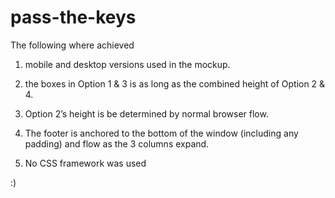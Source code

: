 # pass-the-keys

The following where achieved

1) mobile and desktop versions used in the mockup.

2) the boxes in Option 1 & 3 is as long as the combined height of Option 2 & 4.

3) Option 2’s height is be determined by normal browser flow.

4) The footer is anchored to the bottom of the window (including any padding) and flow as the 3 columns expand.

5) No CSS framework was used

:)